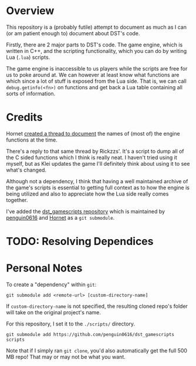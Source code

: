 # Overview

This repository is a (probably futile) attempt to document as much as I can (or am patient enough to) document about DST's code. 

Firstly, there are 2 major parts to DST's code. The game engine, which is written in C++, and the scripting functionality, which you can do by writing Lua (`.lua`) scripts.

The game engine is inaccessible to us players while the scripts are free for us to poke around at. We can however at least know what functions are which since a lot of stuff is exposed from the Lua side. That is, we can call `debug.getinfo(<fn>)` on functions and get back a Lua table containing all sorts of information.

# Credits

Hornet [created a thread to document][engine-fn-list] the names of (most of) the engine functions at the time.

There's a reply to that same thread by Rickzzs'. It's a script to dump all of the C sided functions which I think is really neat. I haven't tried using it myself, but as Klei updates the game I'll definitely think about using it to see what's changed.

<!-- Like in HTML, single newlines don't affect the output. -->
Although not a dependency, I think that having a well maintained archive of the game's scripts is essential to getting full context as to how the engine is being utilized and also to appreciate how the Lua side really comes together. 

I've added the [dst_gamescripts repository](https://github.com/penguin0616/dst_gamescripts) which is maintained by [penguin0616] and [Hornet] as a `git submodule`.

# TODO: Resolving Dependices

# Personal Notes

To create a "dependency" within `git`:

    git submodule add <remote-url> [custom-directory-name]

If `custom-directory-name` is not specified, the resulting cloned repo's folder will take on the original project's name.

For this repository, I set it to the `./scripts/` directory.

    git submodule add https://github.com/penguin0616/dst_gamescripts scripts

Note that if I simply ran `git clone`, you'd also automatically get the full 500 MB repo! That may or may not be what you want.

<!-- LINKS -->
<!-- 
God I keep forgetting how these stupid things work...
1.) [plaintext](link-literal) 
2.) [varname] 
    - Note that this requires variable definitions somewhere in the document.
    - You can define variables in the format [varname]:link-literal
    - This will use <varname> as the displayed text.
3.) [plaintext][varname]
    - Same as #2 but you can customize the displayed text this way.
-->
[penguin0616]:https://github.com/penguin0616
[Hornet]:https://github.com/omaremad74
[engine-fn-list]:https://forums.kleientertainment.com/forums/topic/126774-documentation-list-of-all-engine-functions/?do=findComment&comment=1623545
